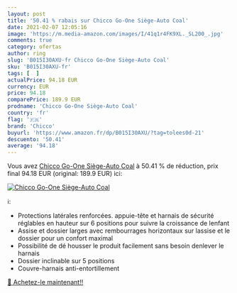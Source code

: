 ```yaml
---
layout: post
title: '50.41 % rabais sur Chicco Go-One Siège-Auto Coal'
date: 2021-02-07 12:05:16
image: 'https://m.media-amazon.com/images/I/41q1r4FK9XL._SL200_.jpg'
comments: true
category: ofertas
author: ring
slug: 'B015I30AXU-fr Chicco Go-One Siège-Auto Coal'
sku: 'B015I30AXU-fr'
tags: [  ]
actualPrice: 94.18 EUR
currency: EUR
price: 94.18
comparePrice: 189.9 EUR
prodname: 'Chicco Go-One Siège-Auto Coal'
country: 'fr'
flag: '🇫🇷'
brand: 'Chicco'
buyurl: 'https://www.amazon.fr/dp/B015I30AXU/?tag=tolees0d-21'
descuento: '50.41'
average: '94.18'
---
```


Vous avez [Chicco Go-One Siège-Auto Coal](https://www.amazon.fr/dp/B015I30AXU/?tag=tolees0d-21)  à  50.41 % de réduction, prix final  94.18 EUR (original: 189.9 EUR) ici:

[![Chicco Go-One Siège-Auto Coal](https://m.media-amazon.com/images/I/41q1r4FK9XL._SL200_.jpg)](https://www.amazon.fr/dp/B015I30AXU/?tag=tolees0d-21)

ℹ️:

- Protections latérales renforcées. appuie-tête et harnais de sécurité réglables en hauteur sur 6 positions pour suivre la croissance de lenfant
- Assise et dossier larges avec rembourrages horizontaux sur lassise et le dossier pour un confort maximal
- Possibilité de dé housser le produit facilement sans besoin denlever le harnais
- Dossier inclinable sur 5 positions
- Couvre-harnais anti-entortillement

[🛒 Achetez-le maintenant!!](https://www.amazon.fr/dp/B015I30AXU/?tag=tolees0d-21)
